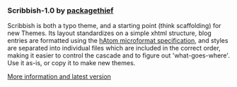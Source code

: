 ### Scribbish-1.0 by [packagethief][1]

Scribbish is both a typo theme, and a starting point (think scaffolding) for new Themes. Its layout standardizes on a simple xhtml structure, blog entries are formatted using the [hAtom microformat specification][2], and styles are separated into individual files which are included in the correct order, making it easier to control the cascade and to figure out 'what-goes-where'. Use it as-is, or copy it to make new themes.

[More information and latest version][3]

[1]: http://quotedprintable.com/
[2]: http://microformats.org/wiki/hatom
[3]: http://quotedprintable.com/pages/scribbish